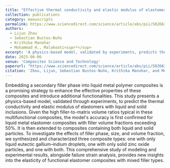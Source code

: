 ```yaml
---
title: "Effective thermal conductivity and elastic modulus of elastomer composites with liquid metal and solid inclusions"
collection: publications
category: manuscripts
permalink: https://www.sciencedirect.com/science/article/abs/pii/S026635382500226X
authors:
  - Lijun Zhou
  - Sebastian Bustos-Nuño
  - Krithika Manohar
  - Mohammad H., Malakooti<sup>*</sup> 
excerpt: 'A physics-based model, validated by experiments, predicts thermal conductivity and elastic modulus of liquid metal composites with both liquid and solid fillers.'
date: 2025-06-06
venue: 'Composites Science and Technology'
paperurl: "https://www.sciencedirect.com/science/article/abs/pii/S026635382500226X"
citation: 'Zhou, Lijun, Sebastian Bustos-Nuño, Krithika Manohar, and Mohammad H. Malakooti. "Effective Thermal Conductivity and Elastic Modulus of Elastomer Composites with Liquid Metal and Solid Inclusions." Composites Science and Technology (2025): 111258.'
---
```


Embedding a secondary filler phase into liquid metal polymer composites is a promising strategy to enhance the effective properties of these composites and introduce additional functionalities. This study presents a physics-based model, validated through experiments, to predict the thermal conductivity and elastic modulus of elastomers with liquid and solid inclusions. Given the high filler-to-matrix volume ratios typical in these multifunctional composites, the model's accuracy is first confirmed for liquid metal elastomer composites with filler volume fractions exceeding 50%. It is then extended to composites containing both liquid and solid particles. To investigate the effects of filler phase, size, and volume fraction, we synthesized and characterized three composite types: one with only liquid eutectic gallium–indium droplets, one with only solid zinc oxide particles, and one with both. This comprehensive study of modeling and experimental results, alongside failure strain analysis, provides new insights into the elasticity of functional elastomer composites with mixed filler types.
